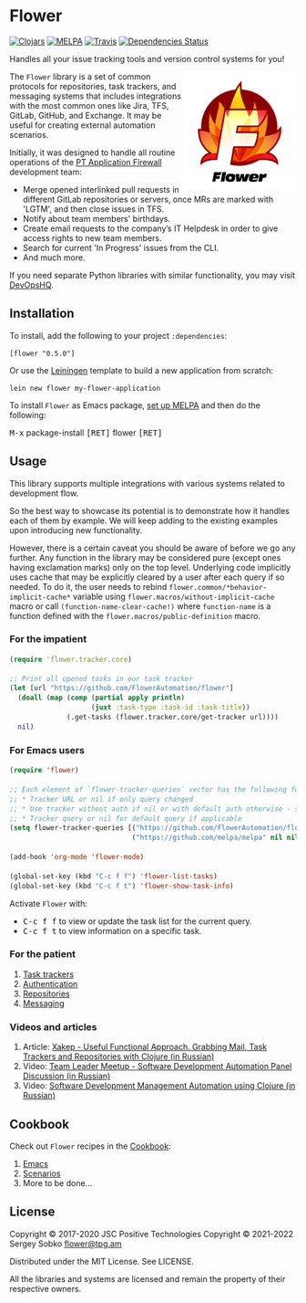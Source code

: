# Flower

[![Clojars](https://img.shields.io/clojars/v/flower.svg)](https://clojars.org/flower)
[![MELPA](https://melpa.org/packages/flower-badge.svg)](https://melpa.org/#/flower)
[![Travis](https://img.shields.io/travis/FlowerAutomation/flower.svg)](https://travis-ci.org/FlowerAutomation/flower)
[![Dependencies Status](https://versions.deps.co/FlowerAutomation/flower/status.svg)](https://versions.deps.co/FlowerAutomation/flower)

Handles all your issue tracking tools and version control systems for you!

<img src="/images/logo/flower-logo.png" width="200px" height="209px"
    alt="Flower logo" align="right" />

The `Flower` library is a set of common protocols for repositories, task trackers, and messaging
systems that includes integrations with the most common ones like Jira, TFS, GitLab, GitHub, and
Exchange. It may be useful for creating external automation scenarios.

Initially, it was designed to handle all routine operations of the
[PT Application Firewall](https://www.ptsecurity.com/ww-en/products/af/) development team:

* Merge opened interlinked pull requests in different GitLab repositories or servers, once MRs
are marked with 'LGTM', and then close issues in TFS.
* Notify about team members' birthdays.
* Create email requests to the company’s IT Helpdesk in order to give access rights
to new team members.
* Search for current 'In Progress' issues from the CLI.
* And much more.

If you need separate Python libraries with similar functionality, you may visit
[DevOpsHQ](https://github.com/DevOpsHQ).

## Installation

To install, add the following to your project `:dependencies`:

    [flower "0.5.0"]

Or use the [Leiningen](https://leiningen.org/) template to build a new application from scratch:

    lein new flower my-flower-application

To install `Flower` as Emacs package, [set up MELPA](https://melpa.org/#/getting-started) and then do the following:

<kbd>M-x</kbd> package-install <kbd>[RET]</kbd> flower <kbd>[RET]</kbd>

## Usage

This library supports multiple integrations with various systems related to development flow.

So the best way to showcase its potential is to demonstrate how it handles each of them by example.
We will keep adding to the existing examples upon introducing new functionality.

However, there is a certain caveat you should be aware of before we go any further. Any function in
the library may be considered pure (except ones having exclamation marks) only on the top level.
Underlying code implicitly uses cache that may be explicitly cleared by a user after each query
if so needed. To do it, the user needs to rebind `flower.common/*behavior-implicit-cache*` variable
using `flower.macros/without-implicit-cache` macro or call `(function-name-clear-cache!)` where
`function-name` is a function defined with the `flower.macros/public-definition` macro.

### For the impatient

```clj
(require 'flower.tracker.core)

;; Print all opened tasks in our task tracker
(let [url "https://github.com/FlowerAutomation/flower"]
  (doall (map (comp (partial apply println)
                    (juxt :task-type :task-id :task-title))
              (.get-tasks (flower.tracker.core/get-tracker url))))
  nil)
```

### For Emacs users

```lisp
(require 'flower)

;; Each element of `flower-tracker-queries` vector has the following format:
;; * Tracker URL or nil if only query changed
;; * Use tracker without auth if nil or with default auth otherwise - see Flower auth
;; * Tracker query or nil for default query if applicable
(setq flower-tracker-queries [("https://github.com/FlowerAutomation/flower" nil nil)
                              ("https://github.com/melpa/melpa" nil nil)])

(add-hook 'org-mode 'flower-mode)

(global-set-key (kbd "C-c f f") 'flower-list-tasks)
(global-set-key (kbd "C-c f t") 'flower-show-task-info)
```

Activate `Flower` with:

* <kbd>C-c f f</kbd> to view or update the task list for the current query.
* <kbd>C-c f t</kbd> to view information on a specific task.

### For the patient

1. [Task trackers](https://github.com/FlowerAutomation/flower/wiki/1.1.-Task-trackers)
2. [Authentication](https://github.com/FlowerAutomation/flower/wiki/1.2.-Authentication)
3. [Repositories](https://github.com/FlowerAutomation/flower/wiki/1.3.-Repositories)
4. [Messaging](https://github.com/FlowerAutomation/flower/wiki/1.4.-Messaging)

### Videos and articles

1. Article: [Xakep - Useful Functional Approach. Grabbing Mail, Task Trackers and Repositories with Clojure (in Russian)](https://xakep.ru/2018/08/24/clojure-flower/)
2. Video: [Team Leader Meetup - Software Development Automation Panel Discussion (in Russian)](https://youtu.be/y1EJTkuCEmk?t=1714)
3. Video: [Software Development Management Automation using Clojure (in Russian)](https://youtu.be/fZuyfjlZO0o)

## Cookbook

Check out `Flower` recipes in the [Cookbook](https://github.com/FlowerAutomation/flower/wiki/2.-Cookbook):

1. [Emacs](https://github.com/FlowerAutomation/flower/wiki/2.1.-Emacs)
2. [Scenarios](https://github.com/FlowerAutomation/flower/wiki/2.2.-Scenarios)
3. More to be done...

## License

Copyright © 2017-2020 JSC Positive Technologies
Copyright © 2021-2022 Sergey Sobko <flower@tpg.am>

Distributed under the MIT License. See LICENSE.

All the libraries and systems are licensed and remain the property of their respective owners.
